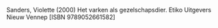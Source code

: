 Sanders, Violette (2000) Het varken als gezelschapsdier. Etiko Uitgevers Nieuw Vennep [ISBN 9789052661582]